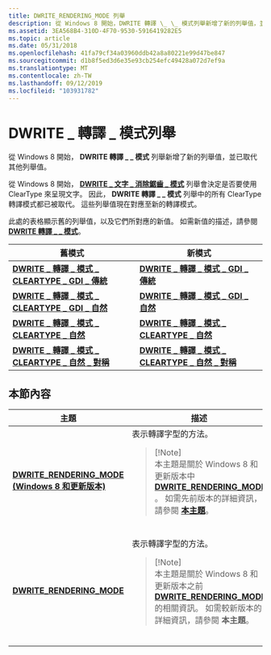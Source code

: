 ```yaml
---
title: DWRITE_RENDERING_MODE 列舉
description: 從 Windows 8 開始，DWRITE 轉譯 \_ \_ 模式列舉新增了新的列舉值，並已取代其他列舉值。
ms.assetid: 3EA568B4-310D-4F70-9530-5916419282E5
ms.topic: article
ms.date: 05/31/2018
ms.openlocfilehash: 41fa79cf34a03960ddb42a8a80221e99d47be847
ms.sourcegitcommit: d1b8f5ed3d6e35e93cb254efc49428a072d7ef9a
ms.translationtype: MT
ms.contentlocale: zh-TW
ms.lasthandoff: 09/12/2019
ms.locfileid: "103931782"
---
```

# <a name="dwrite_rendering_mode-enumerations"></a>DWRITE \_ 轉譯 \_ 模式列舉

從 Windows 8 開始， **DWRITE 轉譯 \_ \_ 模式** 列舉新增了新的列舉值，並已取代其他列舉值。

從 Windows 8 開始， [**DWRITE \_ 文字 \_ 消除鋸齒 \_ 模式**](/windows/win32/api/Dwrite_1/ne-dwrite_1-dwrite_text_antialias_mode) 列舉會決定是否要使用 ClearType 來呈現文字。 因此， **DWRITE 轉譯 \_ \_ 模式** 列舉中的所有 ClearType 轉譯模式都已被取代。 這些列舉值現在對應至新的轉譯模式。

此處的表格顯示舊的列舉值，以及它們所對應的新值。 如需新值的描述，請參閱 [**DWRITE 轉譯 \_ \_ 模式**](/windows/win32/api/dwrite/ne-dwrite-dwrite_rendering_mode)。



| 舊模式                                                                                | 新模式                                                                                |
|-----------------------------------------------------------------------------------------|-----------------------------------------------------------------------------------------|
| [**DWRITE \_ 轉譯 \_ 模式 \_ CLEARTYPE \_ GDI \_ 傳統**](/windows/win32/api/dwrite/ne-dwrite-dwrite_rendering_mode)       | [**DWRITE \_ 轉譯 \_ 模式 \_ GDI \_ 傳統**](/windows/win32/api/dwrite/ne-dwrite-dwrite_rendering_mode)                  |
| [**DWRITE \_ 轉譯 \_ 模式 \_ CLEARTYPE \_ GDI \_ 自然**](/windows/win32/api/dwrite/ne-dwrite-dwrite_rendering_mode)       | [**DWRITE \_ 轉譯 \_ 模式 \_ GDI \_ 自然**](/windows/win32/api/dwrite/ne-dwrite-dwrite_rendering_mode)                  |
| [**DWRITE \_ 轉譯 \_ 模式 \_ CLEARTYPE \_ 自然**](/windows/win32/api/dwrite/ne-dwrite-dwrite_rendering_mode)            | [**DWRITE \_ 轉譯 \_ 模式 \_ CLEARTYPE \_ 自然**](/windows/win32/api/dwrite/ne-dwrite-dwrite_rendering_mode)            |
| [**DWRITE \_ 轉譯 \_ 模式 \_ CLEARTYPE \_ 自然 \_ 對稱**](/windows/win32/api/dwrite/ne-dwrite-dwrite_rendering_mode) | [**DWRITE \_ 轉譯 \_ 模式 \_ CLEARTYPE \_ 自然 \_ 對稱**](/windows/win32/api/dwrite/ne-dwrite-dwrite_rendering_mode) |



 

## <a name="in-this-section"></a>本節內容



<table>
<colgroup>
<col style="width: 50%" />
<col style="width: 50%" />
</colgroup>
<thead>
<tr class="header">
<th>主題</th>
<th>描述</th>
</tr>
</thead>
<tbody>
<tr class="odd">
<td><a href="/windows/win32/api/dwrite/ne-dwrite-dwrite_rendering_mode"><strong>DWRITE_RENDERING_MODE (Windows 8 和更新版本) </strong></a><br/></td>
<td>表示轉譯字型的方法。 <br/>
<blockquote>
[!Note]<br />
本主題是關於 Windows 8 和更新版本中 <a href="/windows/win32/api/dwrite/ne-dwrite-dwrite_rendering_mode"><strong>DWRITE_RENDERING_MODE</strong></a> 。 如需先前版本的詳細資訊，請參閱 <a href="/windows/win32/api/dwrite/ne-dwrite-dwrite_rendering_mode"><strong>本主題</strong></a>。
</blockquote>
<br/></td>
</tr>
<tr class="even">
<td><a href="/windows/win32/api/dwrite/ne-dwrite-dwrite_rendering_mode"><strong>DWRITE_RENDERING_MODE</strong></a><br/></td>
<td>表示轉譯字型的方法。 <br/>
<blockquote>
[!Note]<br />
本主題是關於 Windows 8 和更新版本之前 <a href="/windows/win32/api/dwrite/ne-dwrite-dwrite_rendering_mode"><strong>DWRITE_RENDERING_MODE</strong></a> 的相關資訊。 如需較新版本的詳細資訊，請參閱 <strong>本主題</strong>。
</blockquote>
<br/></td>
</tr>
</tbody>
</table>



 

 

 






